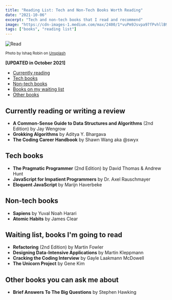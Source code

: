 ```yaml
---
title: "Reading List: Tech and Non-Tech Books Worth Reading"
date: "2021-10-06"
excerpt: "Tech and non-tech books that I read and recommend"
image: "https://cdn-images-1.medium.com/max/2400/1*vuPm9Jsvpa97fPvhllB9qQ.jpeg"
tags: ["books", "reading list"]
---
```


![Read](https://cdn-images-1.medium.com/max/2400/1*vuPm9Jsvpa97fPvhllB9qQ.jpeg "Read")

<small>Photo by Ishaq Robin on [Unsplash](https://unsplash.com/photos/caND1D-Kh9Y)</small>

**[UPDATED in October 2021]**

- [Currently reading](#current-reading)
- [Tech books](#tech-books)
- [Non-tech books](#non-tech-books)
- [Books on my waiting list](#waiting-list)
- [Other books](#other)

## <span id="current-reading"></span>Currently reading or writing a review

- **A Common-Sense Guide to Data Structures and Algorithms** (2nd Edition) by Jay Wengrow
- **Grokking Algorithms** by Aditya Y. Bhargava
- **The Coding Career Handbook** by Shawn Wang aka @swyx

## <span id="tech-books"></span>Tech books

- **The Pragmatic Programmer** (2nd Edition) by David Thomas & Andrew Hunt
- **JavaScript for Impatient Programmers** by Dr. Axel Rauschmayer
- **Eloquent JavaScript** by Marijn Haverbeke

## <span id="non-tech-books"></span>Non-tech books

- **Sapiens** by Yuval Noah Harari
- **Atomic Habits** by James Clear

## <span id="waiting-list"></span>Waiting list, books I'm going to read

- **Refactoring** (2nd Edition) by Martin Fowler
- **Designing Data-Intensive Applications** by Martin Kleppmann
- **Cracking the Coding Interview** by Gayle Laakmann McDowell
- **The Unicorn Project** by Gene Kim

## <span id="other"></span>Other books you can ask me about

- **Brief Answers To The Big Questions** by Stephen Hawking
